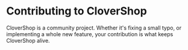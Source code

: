 # Contributing to CloverShop

CloverShop is a community project. Whether it's fixing a small typo, or implementing a whole new feature, your contribution is what keeps CloverShop alive.